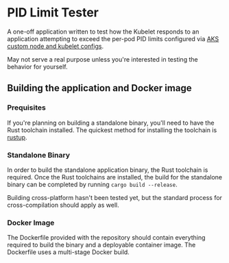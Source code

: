 # PID Limit Tester

A one-off application written to test how the Kubelet responds to an application attempting to exceed the per-pod PID limits configured via [AKS custom node and kubelet configs](https://docs.microsoft.com/en-us/azure/aks/custom-node-configuration).

May not serve a real purpose unless you're interested in testing the behavior for yourself.


## Building the application and Docker image

### Prequisites
If you're planning on building a standalone binary, you'll need to have the Rust toolchain installed. The quickest method for installing the toolchain is [rustup](https://rustup.rs/).

### Standalone Binary
In order to build the standalone application binary, the Rust toolchain is required. Once the Rust toolchains are installed, the build for the standalone binary can be completed by running `cargo build --release`.

Building cross-platform hasn't been tested yet, but the standard process for cross-compilation should apply as well.

### Docker Image
The Dockerfile provided with the repository should contain everything required to build the binary and a deployable container image. The Dockerfile uses a multi-stage Docker build.
